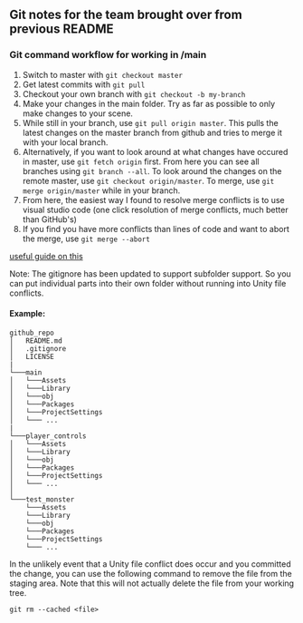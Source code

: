 ## Git notes for the team brought over from previous README


### Git command workflow for working in /main
1. Switch to master with `git checkout master`
1. Get latest commits with `git pull`
1. Checkout your own branch with `git checkout -b my-branch`
1. Make your changes in the main folder. Try as far as possible to only make changes to your scene.
1. While still in your branch, use `git pull origin master`. This pulls the latest changes on the master branch from github and tries to merge it with your local branch. 
1. Alternatively, if you want to look around at what changes have occured in master, use `git fetch origin` first. From here you can see all branches using `git branch --all`. To look around the changes on the remote master, use `git checkout origin/master`. To merge, use `git merge origin/master` while in your branch.
1. From here, the easiest way I found to resolve merge conflicts is to use visual studio code (one click resolution of merge conflicts, much better than GitHub's)
1. If you find you have more conflicts than lines of code and want to abort the merge, use `git merge --abort`

[useful guide on this](https://stackoverflow.com/questions/20101994/git-pull-from-master-into-the-development-branch)


Note: The gitignore has been updated to support subfolder support.
So you can put individual parts into their own folder without running into Unity file conflicts.

#### Example:
```
github_repo
│   README.md
│   .gitignore
│   LICENSE
|
└───main
│   └───Assets
│   └───Library
│   └───obj
│   └───Packages
│   └───ProjectSettings
│   └─── ...
|
└───player_controls
│   └───Assets
│   └───Library
│   └───obj
│   └───Packages
│   └───ProjectSettings
│   └─── ...
│   
└───test_monster
    └───Assets
    └───Library
    └───obj
    └───Packages
    └───ProjectSettings
    └─── ...
```

In the unlikely event that a Unity file conflict does occur and you committed the change, you can use the following command to remove the file from the staging area.
Note that this will not actually delete the file from your working tree.
```
git rm --cached <file>
```

